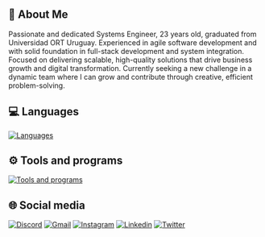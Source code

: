 <br>

## 🚀 About Me
Passionate and dedicated Systems Engineer, 23 years old, graduated from Universidad ORT Uruguay. Experienced in agile software development and with solid foundation in full-stack development and system integration. Focused on delivering scalable, high-quality solutions that drive business growth and digital transformation. Currently seeking a new challenge in a dynamic team where I can grow and contribute through creative, efficient problem-solving.

## 💻 Languages

[![Languages](https://skillicons.dev/icons?i=dotnet,angular,c,cs,cpp,css,html,java,js,jest,nodejs,py,react,ts)]()

## ⚙ Tools and programs

[![Tools and programs](https://skillicons.dev/icons?i=arduino,aws,azure,docker,figma,notion,ps,postgres,postman,selenium,visualstudio,vscode)]()

## 🌐 Social media

[![Discord](https://skillicons.dev/icons?i=discord)](https://discord.com/users/123456789012345678)
[![Gmail](https://skillicons.dev/icons?i=gmail)](mailto:vittorio.caiafa@gmail.com)
[![Instagram](https://skillicons.dev/icons?i=instagram)](https://www.instagram.com/vittocaiafa/)
[![Linkedin](https://skillicons.dev/icons?i=linkedin)](https://www.linkedin.com/in/vittorio-caiafa/)
[![Twitter](https://skillicons.dev/icons?i=twitter)](https://twitter.com/vittocaiafa?s=21&t=f4L4zq8FkqALNJRPnHRj0g)

<!--
https://github.com/tandpfun/skill-icons?tab=readme-ov-file#icons-list
-->
